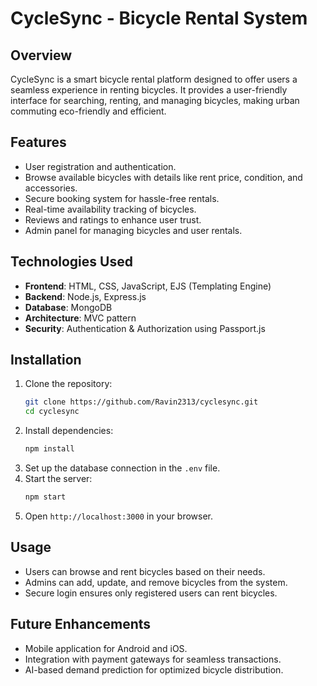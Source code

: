 # CycleSync - Bicycle Rental System

## Overview

CycleSync is a smart bicycle rental platform designed to offer users a seamless experience in renting bicycles. It provides a user-friendly interface for searching, renting, and managing bicycles, making urban commuting eco-friendly and efficient.

## Features

- User registration and authentication.
- Browse available bicycles with details like rent price, condition, and accessories.
- Secure booking system for hassle-free rentals.
- Real-time availability tracking of bicycles.
- Reviews and ratings to enhance user trust.
- Admin panel for managing bicycles and user rentals.

## Technologies Used

- **Frontend**: HTML, CSS, JavaScript, EJS (Templating Engine)
- **Backend**: Node.js, Express.js
- **Database**: MongoDB
- **Architecture**: MVC pattern
- **Security**: Authentication & Authorization using Passport.js

## Installation

1. Clone the repository:
   ```bash
   git clone https://github.com/Ravin2313/cyclesync.git
   cd cyclesync
   ```
2. Install dependencies:
   ```bash
   npm install
   ```
3. Set up the database connection in the `.env` file.
4. Start the server:
   ```bash
   npm start
   ```
5. Open `http://localhost:3000` in your browser.

## Usage

- Users can browse and rent bicycles based on their needs.
- Admins can add, update, and remove bicycles from the system.
- Secure login ensures only registered users can rent bicycles.

## Future Enhancements

- Mobile application for Android and iOS.
- Integration with payment gateways for seamless transactions.
- AI-based demand prediction for optimized bicycle distribution.
